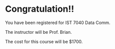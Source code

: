 
# Congratulation!!
You have been registered for IST 7040 Data Comm.

The instructor will be	Prof. Brian. 

The cost for this course will be $1700.	
